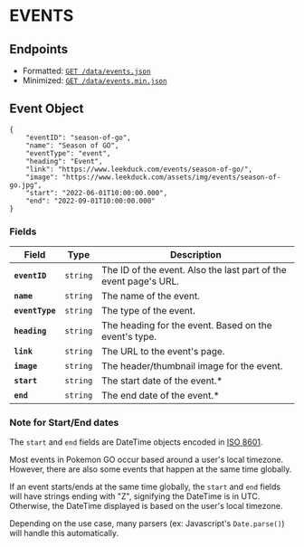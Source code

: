 # EVENTS

## Endpoints

- Formatted: [`GET /data/events.json`](https://raw.githubusercontent.com/bigfoott/ScrapedDuck/data/events.json)
- Minimized: [`GET /data/events.min.json`](https://raw.githubusercontent.com/bigfoott/ScrapedDuck/data/events.min.json)

## Event Object

```
{
    "eventID": "season-of-go",
    "name": "Season of GO",
    "eventType": "event",
    "heading": "Event",
    "link": "https://www.leekduck.com/events/season-of-go/",
    "image": "https://www.leekduck.com/assets/img/events/season-of-go.jpg",
    "start": "2022-06-01T10:00:00.000",
    "end": "2022-09-01T10:00:00.000"
}
```
### Fields

| Field           | Type     | Description
|-----------------|--------- |---------------------
| **`eventID`**   | `string` | The ID of the event. Also the last part of the event page's URL.
| **`name`**      | `string` | The name of the event.
| **`eventType`** | `string` | The type of the event.
| **`heading`**   | `string` | The heading for the event. Based on the event's type.
| **`link`**      | `string` | The URL to the event's page.
| **`image`**     | `string` | The header/thumbnail image for the event.
| **`start`**     | `string` | The start date of the event.*
| **`end`**       | `string` | The end date of the event.*

### Note for Start/End dates

The `start` and `end` fields are DateTime objects encoded in [ISO 8601](https://en.wikipedia.org/wiki/ISO_8601).

Most events in Pokemon GO occur based around a user's local timezone. However, there are also some events that happen at the same time globally.

If an event starts/ends at the same time globally, the `start` and `end` fields will have strings ending with "Z", signifying the DateTime is in UTC. Otherwise, the DateTime displayed is based on the user's local timezone.

Depending on the use case, many parsers (ex: Javascript's `Date.parse()`) will handle this automatically.